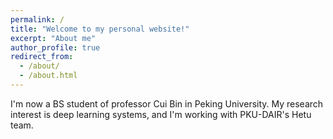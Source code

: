 ```yaml
---
permalink: /
title: "Welcome to my personal website!"
excerpt: "About me"
author_profile: true
redirect_from: 
  - /about/
  - /about.html
---
```


I'm now a BS student of professor Cui Bin in Peking University. My research interest is deep learning systems, and I'm working with PKU-DAIR's Hetu team. 
